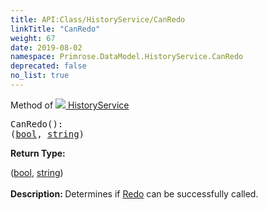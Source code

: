 ```yaml
---
title: API:Class/HistoryService/CanRedo
linkTitle: "CanRedo"
weight: 67
date: 2019-08-02
namespace: Primrose.DataModel.HistoryService.CanRedo
deprecated: false
no_list: true
---
```

Method of <a href="/docs/api-reference/Class/HistoryService"><img src="/icons/silk/clock.png"/>&nbsp;HistoryService</a>
<pre class="method-declaration">
CanRedo(): <div class="tuple"><a class="type" href="/docs/api-reference/System/ValueTuple"></a>(<a class="type" href="/docs/api-reference/System/Primitives#boolean">bool</a>, <a class="type" href="/docs/api-reference/System/string">string</a>)</div></pre>
<b>Return Type: </b>
<div class="tuple"><a class="type" href="/docs/api-reference/System/ValueTuple"></a>(<a class="type" href="/docs/api-reference/System/Primitives#boolean">bool</a>, <a class="type" href="/docs/api-reference/System/string">string</a>)</div>
<br/>
<b>Description: </b>
Determines if <a href="/docs/api-reference/Class/HistoryService/Redo" >Redo</a> can be successfully called.


